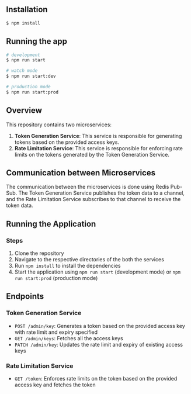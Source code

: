 ## Installation

```bash
$ npm install
```

## Running the app

```bash
# development
$ npm run start

# watch mode
$ npm run start:dev

# production mode
$ npm run start:prod
```

## Overview

This repository contains two microservices:

1. **Token Generation Service**: This service is responsible for generating tokens based on the provided access keys.
2. **Rate Limitation Service**: This service is responsible for enforcing rate limits on the tokens generated by the Token Generation Service.

## Communication between Microservices

The communication between the microservices is done using Redis Pub-Sub. The Token Generation Service publishes the token data to a channel, and the Rate Limitation Service subscribes to that channel to receive the token data.

## Running the Application

### Steps

1. Clone the repository
2. Navigate to the respective directories of the both the services
3. Run `npm install` to install the dependencies
4. Start the application using `npm run start` (development mode) or `npm run start:prod` (production mode)

## Endpoints

### Token Generation Service

- `POST /admin/key`: Generates a token based on the provided access key with rate limit and expiry specified
- `GET /admin/keys`: Fetches all the access keys
- `PATCH /admin/key`: Updates the rate limit and expiry of existing access keys

### Rate Limitation Service

- `GET /token`: Enforces rate limits on the token based on the provided access key and fetches the token
